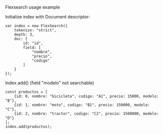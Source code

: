 Flexsearch usage example

Initialize index with Document descriptor:
```
var index = new FlexSearch({
    tokenize: "strict",
    depth: 3,
    doc: {
        id: "id",
        field: [
            "nombre",
            "precio",
            "codigo"
        ]
    }
});
```

Index.add()
(field "modelo" not searchable)
```
const productos = [
    {id: 0, nombre: "bicicleta", codigo: "A1", precio: 15000, modelo: "B"},
    {id: 1, nombre: "moto", codigo: "B1", precio: 150000, modelo: "C"},
    {id: 2, nombre: "tractor", codigo: "C2", precio: 1500000, modelo: "D"}
];
index.add(productos);
```